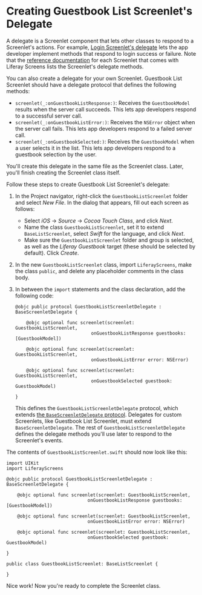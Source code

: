 # Creating Guestbook List Screenlet's Delegate [](id=creating-guestbook-list-screenlets-delegate)

A delegate is a Screenlet component that lets other classes to respond to a 
Screenlet's actions. For example, 
[Login Screenlet's delegate](/develop/reference/-/knowledge_base/7-0/loginscreenlet-for-ios#delegate) 
lets the app developer implement methods that respond to login success or 
failure. Note that the 
[reference documentation](/develop/reference/-/knowledge_base/7-0/screenlets-in-liferay-screens-for-ios) 
for each Screenlet that comes with Liferay Screens lists the Screenlet's 
delegate methods. 

You can also create a delegate for your own Screenlet. Guestbook List Screenlet 
should have a delegate protocol that defines the following methods: 

-   `screenlet(_:onGuestbookListResponse:)`: Receives the `GuestbookModel` 
    results when the server call succeeds. This lets app developers respond to a 
    successful server call. 
-   `screenlet(_:onGuestbookListError:)`: Receives the `NSError` object when the 
    server call fails. This lets app developers respond to a failed server call. 
-   `screenlet(_:onGuestbookSelected:)`: Receives the `GuestbookModel` when a 
    user selects it in the list. This lets app developers respond to a guestbook 
    selection by the user. 

You'll create this delegate in the same file as the Screenlet class. Later, 
you'll finish creating the Screenlet class itself. 

Follow these steps to create Guestbook List Screenlet's delegate: 

1.  In the Project navigator, right-click the `GuestbookListScreenlet` folder 
    and select *New File*. In the dialog that appears, fill out each screen as 
    follows: 

    - Select *iOS* &rarr; *Source* &rarr; *Cocoa Touch Class*, and click *Next*. 
    - Name the class `GuestbookListScreenlet`, set it to extend 
      `BaseListScreenlet`, select *Swift* for the language, and click *Next*.
    - Make sure the `GuestbookListScreenlet` folder and group is selected, as 
      well as the *Liferay Guestbook* target (these should be selected by 
      default). Click *Create*. 

2.  In the new `GuestbookListScreenlet` class, import `LiferayScreens`, make the 
    class `public`, and delete any placeholder comments in the class body. 

3.  In between the `import` statements and the class declaration, add the 
    following code: 

        @objc public protocol GuestbookListScreenletDelegate : BaseScreenletDelegate {

            @objc optional func screenlet(screenlet: GuestbookListScreenlet,
                                    onGuestbookListResponse guestbooks: [GuestbookModel])

            @objc optional func screenlet(screenlet: GuestbookListScreenlet,
                                    onGuestbookListError error: NSError)

            @objc optional func screenlet(screenlet: GuestbookListScreenlet,
                                    onGuestbookSelected guestbook: GuestbookModel)

        }

    This defines the `GuestbookListScreenletDelegate` protocol, which extends 
    [the `BaseScreenletDelegate` protocol](https://github.com/liferay/liferay-screens/blob/master/ios/Framework/Core/Base/BaseScreenlet.swift). 
    Delegates for custom Screenlets, like Guestbook List Screenlet, must extend 
    `BaseScreenletDelegate`. The rest of `GuestbookListScreenletDelegate` 
    defines the delegate methods you'll use later to respond to the Screenlet's 
    events. 

The contents of `GuestbookListScreenlet.swift` should now look like this: 

    import UIKit
    import LiferayScreens

    @objc public protocol GuestbookListScreenletDelegate : BaseScreenletDelegate {

        @objc optional func screenlet(screenlet: GuestbookListScreenlet,
                                  onGuestbookListResponse guestbooks: [GuestbookModel])

        @objc optional func screenlet(screenlet: GuestbookListScreenlet,
                                  onGuestbookListError error: NSError)

        @objc optional func screenlet(screenlet: GuestbookListScreenlet,
                                  onGuestbookSelected guestbook: GuestbookModel)

    }

    public class GuestbookListScreenlet: BaseListScreenlet {

    }

Nice work! Now you're ready to complete the Screenlet class. 
